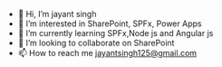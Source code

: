 - 👋 Hi, I’m jayant singh
- 👀 I’m interested in SharePoint, SPFx, Power Apps
- 🌱 I’m currently learning SPFx,Node js and Angular js
- 💞️ I’m looking to collaborate on SharePoint
- 📫 How to reach me jayantsingh125@gmail.com

<!---
jayantsingh125/jayantsingh125 is a ✨ special ✨ repository because its `README.md` (this file) appears on your GitHub profile.
You can click the Preview link to take a look at your changes.
--->
